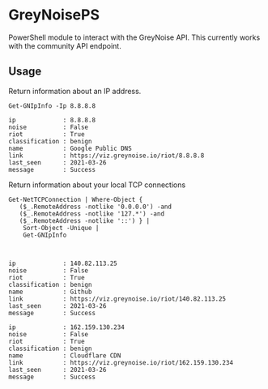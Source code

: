 # GreyNoisePS
 PowerShell module to interact with the GreyNoise API. This currently works with the community API endpoint.


## Usage

Return information about an IP address.

```
Get-GNIpInfo -Ip 8.8.8.8

ip             : 8.8.8.8
noise          : False
riot           : True
classification : benign
name           : Google Public DNS
link           : https://viz.greynoise.io/riot/8.8.8.8
last_seen      : 2021-03-26
message        : Success

```

Return information about your local TCP connections

```
Get-NetTCPConnection | Where-Object {
   ($_.RemoteAddress -notlike '0.0.0.0') -and
   ($_.RemoteAddress -notlike '127.*') -and
   ($_.RemoteAddress -notlike '::') } |
    Sort-Object -Unique |
	Get-GNIpInfo



ip             : 140.82.113.25
noise          : False
riot           : True
classification : benign
name           : Github
link           : https://viz.greynoise.io/riot/140.82.113.25
last_seen      : 2021-03-26
message        : Success

ip             : 162.159.130.234
noise          : False
riot           : True
classification : benign
name           : Cloudflare CDN
link           : https://viz.greynoise.io/riot/162.159.130.234
last_seen      : 2021-03-26
message        : Success

```
